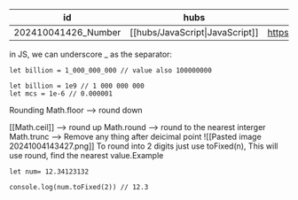 
| id                  | hubs                            | source                         |
| ------------------- | ------------------------------- | ------------------------------ |
| 202410041426_Number | [[hubs/JavaScript\|JavaScript]] | https://javascript.info/number |
in JS, we can underscore _  as the separator:
```
let billion = 1_000_000_000 // value also 100000000
```
```
let billion = 1e9 // 1 000 000 000
let mcs = 1e-6 // 0.000001
```
Rounding
Math.floor --> round down

[[Math.ceil]] --> round up
Math.round --> round to the nearest interger
Math.trunc --> Remove any thing after deicimal point
![[Pasted image 20241004143427.png]]
To round into 2 digits
just use toFixed(n), This will use round, find the nearest value.Example
```
let num= 12.34123132

console.log(num.toFixed(2)) // 12.3
```
